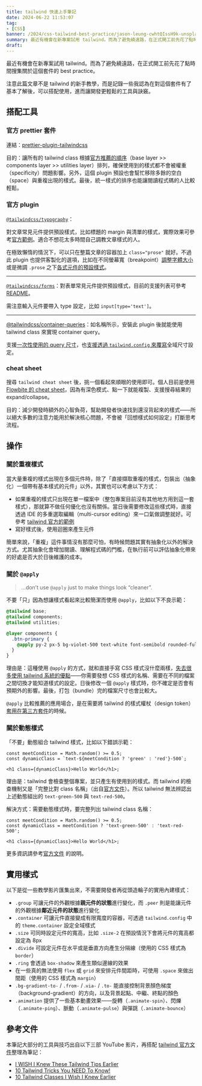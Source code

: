 ```yaml
---
title: tailwind 快速上手筆記
date: 2024-06-22 11:53:07
tag:
- [CSS]
banner: /2024/css-tailwind-best-practice/jason-leung-cwhtQIssH9k-unsplash.jpg
summary: 最近有機會在新專案試用 tailwind。而為了避免繞遠路，在正式開工前先花了點時間搜集關於這個套件的 best practice。
draft: 
---
```


最近有機會在新專案試用 tailwind。而為了避免繞遠路，在正式開工前先花了點時間搜集關於這個套件的 best practice。

注意此篇文章不是 tailwind 的新手教學，而是記錄一些我認為在對這個套件有了基本了解後，可以搭配使用，進而讓開發更輕鬆的工具與訣竅。

## 搭配工具

### 官方 prettier 套件

連結：[prettier-plugin-tailwindcss](https://github.com/tailwindlabs/prettier-plugin-tailwindcss)

目的：讓所有的 tailwind class 根據[官方推薦的順序](https://tailwindcss.com/blog/automatic-class-sorting-with-prettier#how-classes-are-sorted)（base layer >> components layer >> utilities layer）排列，確保使用到的樣式都不會被權重（specificity）問題影響。另外，這個 plugin 預設也會幫忙移除多餘的空白（space）與重複出現的樣式。最後，統一樣式的排序也能讓閱讀程式碼的人比較輕鬆。

### 官方 plugin

[`@tailwindcss/typography`](https://github.com/tailwindlabs/tailwindcss-typography)：

對文章常見元件提供預設樣式，比如標題的 margin 與清單的樣式，實際效果可參考[官方範例](https://play.tailwindcss.com/uj1vGACRJA?layout=preview)。適合不想花太多時間自己調教文章樣式的人。

在極致懶惰的情況下，可以只在整篇文章的容器加上 `class="prose"` 就好。不過此 plugin 也提供客製化的選項，比如在不同螢幕寬（breakpoint）[調整字體大小](https://github.com/tailwindlabs/tailwindcss-typography?tab=readme-ov-file#applying-a-type-scale)或是微調 `.prose` 之下[各式元件的預設樣式](https://github.com/tailwindlabs/tailwindcss-typography?tab=readme-ov-file#element-modifiers)。

---

[`@tailwindcss/forms`](https://github.com/tailwindlabs/tailwindcss-forms)：對表單常見元件提供預設樣式，目前的支援列表可參考 [README](https://github.com/tailwindlabs/tailwindcss-forms?tab=readme-ov-file#basic-usage)。

需注意輸入元件要帶入 type 設定，比如 `input[type='text']`。

---

[@tailwindcss/container-queries](https://github.com/tailwindlabs/tailwindcss-container-queries)：如名稱所示，安裝此 plugin 後就能使用 tailwind class 來實現 container query。

支援[一次性使用的 query 尺寸](https://github.com/tailwindlabs/tailwindcss-container-queries?tab=readme-ov-file#arbitrary-container-sizes)，也[支援透過 `tailwind.config` 來覆寫](https://github.com/tailwindlabs/tailwindcss-container-queries?tab=readme-ov-file#configuration)全域尺寸設定。

### cheat sheet

搜尋 `tailwind cheat sheet` 後，挑一個看起來順眼的使用即可。個人目前是使用 [Flowbite 的 cheat sheet](https://flowbite.com/tools/tailwind-cheat-sheet/)，因為有深色模式、點一下就能複製、支援搜尋結果的 expand/collapse。

目的：減少開發時額外的心智負荷，幫助開發者快速找到還沒背起來的樣式——所以絕大多數的注意力能用於解決核心問題，不會被「回想樣式如何設定」打斷思考流程。

## 操作

### 關於重複樣式

當大量重複的樣式出現在多個元件時，除了「直接擷取重複的樣式，包裝出（抽象化）一個帶有基本樣式的元件」以外，其實也可以考慮以下方式：

- 如果重複的樣式只出現在單一檔案中（整包專案目前沒有其他地方用到這一套樣式），那就算不做任何優化也沒有關係。當日後需要修改這些樣式時，直接透過 IDE 的多重選取編輯（multi-cursor editing）來一口氣做調整就好。可參考 [tailwind 官方的範例](https://tailwindcss.com/docs/reusing-styles#multi-cursor-editing)
- 寫好樣式後，使用迴圈來產生元件

簡單來說，「重複」這件事情沒有那麼可怕，有時候問題其實有抽象化以外的解決方式。尤其抽象化會增加閱讀、理解程式碼的門檻，在執行前可以評估抽象化帶來的好處是否大於日後維護的成本。

### 關於 `@apply`

> ...don’t use `@apply` just to make things look “cleaner”.

不要「只」因為想讓樣式看起來比較簡潔而使用 `@apply`，比如以下不良示範：

```css
@tailwind base;
@tailwind components;
@tailwind utilities;

@layer components {
  .btn-primary {
    @apply py-2 px-5 bg-violet-500 text-white font-semibold rounded-full shadow-md hover:bg-violet-700 focus:outline-none focus:ring focus:ring-violet-400 focus:ring-opacity-75;
  }
}
```

理由是：這種使用 `@apply` 的方式，就和直接手寫 CSS 樣式沒什麼兩樣，[失去很多使用 tailwind 系統的優點](https://tailwindcss.com/docs/reusing-styles#avoiding-premature-abstraction)——你需要發想 CSS 樣式的名稱、需要在不同的檔案之間切換才能知道樣式的設定。日後修改一個 `@apply` 樣式時，你不確定是否會有預期外的影響。最後，打包（bundle）完的檔案尺寸也會比較大。

`@apply` 比較推薦的應用場合，是在需要將 tailwind 的樣式權杖（design token）[套用在第三方套件](https://tailwindcss.com/docs/functions-and-directives#apply)的時候。

### 關於動態樣式

「不要」動態組合 tailwind 樣式，比如以下錯誤示範：

```tsx
const meetCondition = Math.random() >= 0.5;
const dynamicClass = `text-${meetCondition ? 'green' : 'red'}-500`;

<h1 class={dynamicClass}>Hello World</h1>;
```

理由是：tailwind 會檢查整個專案，並只產生有使用到的樣式。而 tailwind 的檢查機制又是「完整比對 class 名稱」（出自[官方文件](https://tailwindcss.com/docs/content-configuration#class-detection-in-depth)）。所以 tailwind 無法辨認出上述動態組出的 `text-green-500` 與 `text-red-500`。

解決方式：需要動態樣式時，要完整列出 tailwind class 名稱：

```tsx
const meetCondition = Math.random() >= 0.5;
const dynamicClass = meetCondition ? 'text-green-500' : 'text-red-500';

<h1 class={dynamicClass}>Hello World</h1>;
```

更多資訊請參考[官方文件](https://tailwindcss.com/docs/content-configuration#dynamic-class-names) 的說明。

## 實用樣式

以下是從一些教學影片匯集出來，不需要開發者再從頭造輪子的實用內建樣式：

- `.group` 可讓元件的外觀根據**親元件的狀態**進行變化，而 `.peer` 則是能讓元件的外觀根據**鄰近元件的狀態**進行變化
- `.container` 可讓元件直接變成有限寬度的容器，可透過 `tailwind.config` 中的 `theme.container` 設定全域樣式
- `.size` 可同時設定元件的寬高，比如 `.size-2` 在預設情況下會將元件的寬高都設定為 8px
- `.divide` 可設定元件在水平或是垂直方向產生分隔線（使用的 CSS 樣式為 `border`）
- `.ring` 會透過 `box-shadow` 來產生類似邊線的效果
- 在一些真的無法使用 `flex` 或 `grid` 來安排元件間距時，可使用 `.space` 來做出間距（使用的 CSS 樣式為 `margin`）
- `.bg-gradient-to-` / `.from-` / .`via-` / `.to-` 能直接控制背景顏色梯度（background-gradient）的方向，以及背景起點、中繼、終點的顏色
- `.animation` 提供了一些基本動畫效果——旋轉（`.animate-spin`）、閃爍（`.animate-ping`）、脈動（`.animate-pulse`）與彈跳（`.animate-bounce`）

## 參考文件

本筆記大部分的工具與技巧出自以下三部 YouTube 影片，再搭配 [tailwind 官方文件](https://tailwindcss.com/)整理為筆記：

- [I WISH I Knew These Tailwind Tips Earlier](https://youtu.be/QBajvZaWLXs?si=kDfIQmn3vlSLNrxl)
- [10 Tailwind Tricks You NEED To Know!](https://youtu.be/aSlK3GhRuXA?si=wofL_8WI0GMGQoQS)
- [10 Tailwind Classes I Wish I Knew Earlier](https://youtu.be/x1RJ5Q09PqM?si=tR17D0aGEywUmTY2)
